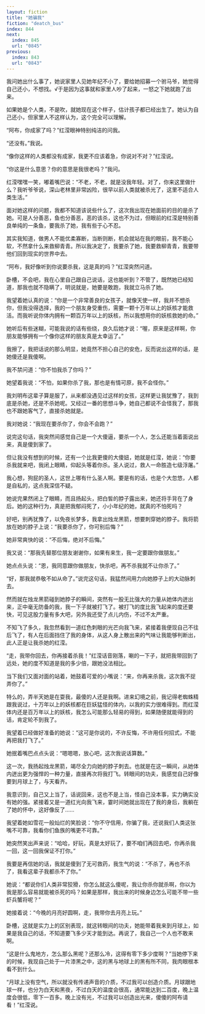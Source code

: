 ```yaml
---
layout: fiction
title: "她骗我"
fiction: "deatch_bus"
index: 844
next:
  index: 845
  url: "0845"
previous:
  index: 843
  url: "0843"
---
```

我问她出什么事了，她说家里人见她年纪不小了，要给她招募一个驸马爷，她觉得自己还小，不想找。√于是因为这事就和家里人吵了起来，一怒之下她就跑了出来。

如果她是个人类，不是吹，就她现在这个样子，估计孩子都已经出生了。她认为自己还小，但家里人不这样认为，这个完全可以理解。

“阿布，你成家了吗？”红滢眼神特别纯洁的问我。

“还没有。”我说。

“像你这样的人类都没有成家，我更不应该着急，你说对不对？”红滢说。

“你这是什么意思？你的意思是我很老吗？”我问。

红滢嘿嘿一笑，嘟着嘴巴说：“不老，不老，就是没我年轻。对了，你来这里做什么？我听爷爷说，深山老林里非常凶险，很早以前人类就被杀光了，这里不适合人类生活。”

面对她这样的问题，我都不知道该说些什么了，这次我出现在她面前的目的是杀了她。可是人分善恶，鱼也分善恶，恶的该杀，这也不为过，但眼前的红滢是特别善良单纯的一条鱼，要我杀了她，我有些于心不忍。

其实我知道，做男人不能优柔寡断，当断则断，机会就站在我的眼前，我不能心软，不然拿什么来救柳青青。所以我决定了，我要杀了她，我要救柳青青，我要带他们回到现实的世界中去。

“阿布，我好像听到你说要杀我，这是真的吗？”红滢突然问道。

卧槽，不会吧，我在心里自己跟自己说话，这也能听到？不管了，既然她已经知道，那我也就不隐瞒了，明说就是，她要是敢跑，我就立马杀了她。

我望着她认真的说：“你是一个非常善良的女孩子，就像天使一样，我并不想杀你，但我没得选择，我的一个朋友身受重伤，需要一颗十万年以上的妖核才能救活。而我听说你体内拥有一颗百万年以上的妖核，所以我想用你的妖核救她的命。”

她听后有些迷糊，可能我说的话有些绕，良久后她才说：“喔，原来是这样啊，你朋友能够拥有一个像你这样的朋友真是太幸运了。”

我擦了，我把话说的那么明显，她竟然不担心自己的安危，反而说出这样的话，是她傻还是我傻啊。

我不禁问道：“你不怕我杀了你吗？”

她望着我说：“不怕，如果你杀了我，那也是有情可原，我不会怪你。”

我刘明布这辈子算是服了，从来都没遇见过这样的女孩，这样更让我犹豫了，我到底是杀她，还是不杀她呢。又经过一番的思想斗争，她自己都说不会怪我了，那我也不跟她客气了，直接杀她就是。

我对她说：“我现在要杀你了，你会不会跑？”

说完这句话，我突然间感觉自己是一个大傻逼，要杀一个人，怎么还能当着面说出来，真是傻到家了。

但让我没有想到的时候，还有一个比我更傻的大傻妞，她就是红滢，她说：“你要杀我就来吧，我闭上眼睛，仰起头等着你杀。圣人说过，救人一命胜造七级浮屠。”

我心想，狗屁的圣人，这世上哪有什么圣人啊。要是有的话，也是个大忽悠，人都是自私的，这点我深信不疑。

她说完果然闭上了眼睛，而且扬起头，把白皙的脖子露出来，她还将手背在了身后。她的这种行为，真是把我郁闷死了，小小年纪的她，就真的不怕死吗？

好吧，别再犹豫了，以免夜长梦多，我拿出烛龙黑箭，想要刺穿她的脖子。我将箭放在她的脖子上说：“我要杀你了，你可别后悔？”

她非常爽快的说：“不后悔，绝对不后悔。”

我又说：“那我先替那位朋友谢谢你，如果有来生，我一定要跟你做朋友。”

她点点头说：“恩，我同意跟你做朋友，快杀吧，再不杀我就不让你杀了。”

“好，那我就恭敬不如从命了。”说完这句话，我猛然间用力向她脖子上的大动脉刺去。

然而就在烛龙黑箭碰到她脖子的瞬间，突然有一股无比强大的力量从她体内迸出来，正中毫无防备的我，我一下子就被打飞了。被打飞的度比我飞起来的度还要快，可见这股力量有多大吧，另外我还受了点儿内伤，不过不太严重。

不知飞了多久，我忽然看到一道红色刺眼的光芒向我飞来，紧接着我便现自己不往后飞了，有人在后面挡住了我的身体，从这人身上散出来的气味让我能够判断出，此人正是让我杀她的红滢。

“走，我带你回去，你再接着杀我！”红滢话音刚落，唰的一下子，就把我带回到了远处，她的度不知道是我的多少倍，跟她没法相比。

当下我们又面对面的站着，她鼓着可爱的小嘴说：“来，你再来杀我，这次我不捉弄你了。”

特么的，弄半天她是在耍我，最傻的人还是我啊。进来幻境之前，我记得老蜘蛛精跟我说过，十万年以上的妖核都在巨妖猛怪的体内，以我的实力很难得到。而红滢体内还是百万年以上的妖核，我怎么可能那么轻易的得到，如果随便就能得到的话，肯定轮不到我了。

我望着已经做好准备的她说：“这可是你说的，不许反悔，不许用任何招式，不能再把我打飞了。”

她抿着嘴巴点点头说：“嗯嗯嗯，放心吧，这次我说话算数。”

这一次，我扬起烛龙黑箭，竭尽全力向她的脖子刺去。也就是在这一瞬间，从她体内迸出更为强悍的一种力量，直接再次将我打飞。转眼间的功夫，我感觉自己好像要到月球上了，与天看齐。

我意识到，自己又上当了，话说回来，这也不是上当，怪自己没本事，实力确实没有她的强。紧接着又是一道红光向我飞来，霎时间她就出现在了我的身后，我躺在了她的怀中，这好像反了……

我望着她如雪花一般灿烂的笑脸说：“你不守信用，你骗了我，还说我们人类这张嘴不可靠，我看你们鱼族的嘴更不可靠。”

她突然笑出声来说：“哈哈，好玩，真是太好玩了，要不咱们再回去吧，你再杀我一回，这一回我保证不打你。”

我要是再信她的话，我就是傻到了无可救药，我生气的说：“不杀了，再也不杀了，我看这辈子我都杀不了你。”

她说：“都说你们人类非常狡猾，你怎么就这么傻呢，我让你杀你就杀啊，你以为我是那么容易就能被杀死的吗？如果是那样，我出来的时候身边怎么可能不带一些虾兵蟹将呢？”

她接着说：“今晚的月亮好圆啊，走，我带你去月亮上玩。”

卧槽，这就是实力上的区别表现，就这转眼间的功夫，她能带着我来到月球上，如果是我自己的话，不知道要飞多少天才能到达。再说了，我自己一个人也不敢来啊。

“这是什么鬼地方，怎么那么黑呢？还那么冷，这得有零下多少度啊？”当她停下来的时候，我现自己处于一片漆黑之中，这的黑与地球上的黑有所不同，我肉眼根本看不到什么。

“月球上没有空气，所以就没有传递声音的介质，不过我可以创造介质。月球跟地球一样，也分为白天和黑夜，不过白天的温度会很高，通常能达到二百度，晚上温度会很低，零下一百多。晚上没有光，不过我可以创造出光来，傻傻的阿布请看！”红滢说。